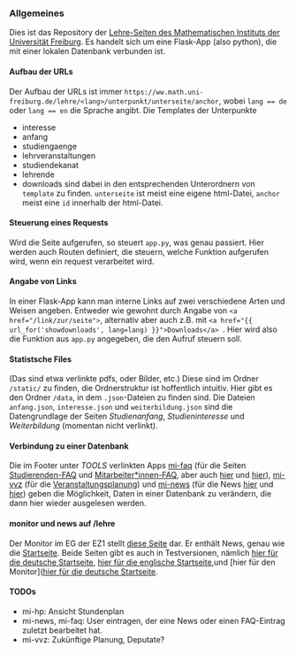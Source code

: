 ### Allgemeines

Dies ist das Repository der [Lehre-Seiten des Mathematischen Instituts der Universität Freiburg](https://www.math.uni-freiburg.de/lehre/). Es handelt sich um eine Flask-App (also python), die mit einer lokalen Datenbank verbunden ist.

#### Aufbau der URLs

Der Aufbau der URLs ist immer `https://ww.math.uni-freiburg.de/lehre/<lang>/unterpunkt/unterseite/anchor`,
wobei `lang == de` oder `lang == en` die Sprache angibt. Die Templates der Unterpunkte

- interesse
- anfang
- studiengaenge
- lehrveranstaltungen
- studiendekanat
- lehrende
- downloads
  sind dabei in den entsprechenden Unterordnern von `template` zu finden. `unterseite` ist meist eine eigene html-Datei, `anchor` meist eine `id` innerhalb der html-Datei.

#### Steuerung eines Requests

Wird die Seite aufgerufen, so steuert `app.py`, was genau passiert. Hier werden auch Routen definiert, die steuern, welche Funktion aufgerufen wird, wenn ein request verarbeitet wird.

#### Angabe von Links

In einer Flask-App kann man interne Links auf zwei verschiedene Arten und Weisen angeben. Entweder wie gewohnt durch Angabe von `<a href="/link/zur/seite">`, alternativ aber auch z.B. mit `<a href="{{ url_for('showdownloads', lang=lang) }}">Downloads</a> `. Hier wird also die Funktion aus `app.py` angegeben, die den Aufruf steuern soll.

#### Statistsche Files

(Das sind etwa verlinkte pdfs, oder Bilder, etc.) Diese sind im Ordner `/static/` zu finden, die Ordnerstruktur ist hoffentlich intuitiv. Hier gibt es den Ordner `/data`, in dem `.json`-Dateien zu finden sind. Die Dateien `anfang.json`, `interesse.json` und `weiterbildung.json` sind die Datengrundlage der Seiten _Studienanfang_, _Studieninteresse_ und _Weiterbildung_ (momentan nicht verlinkt).

#### Verbindung zu einer Datenbank

Die im Footer unter _TOOLS_ verlinkten Apps [mi-faq](http://mi-faq1.mathematik.privat/) (für die Seiten [Studierenden-FAQ](http://www.math.uni-freiburg.de/lehre/de/studiendekanat/faq/) und [Mitarbeiter*innen-FAQ](http://www.math.uni-freiburg.de/lehre/de/lehrende/faq/), aber auch [hier](http://www.math.uni-freiburg.de/lehre/studiendekanat/pruefungsamt/) und [hier](http://www.math.uni-freiburg.de/lehre/de/studiendekanat/studienberatung/)), [mi-vvz](http://mi-vvz1.mathematik.privat/) (für die [Veranstaltungsplanung](http://www.math.uni-freiburg.de/lehre/de/lehrveranstaltungen/)) und [mi-news](http://mi-news1.mathematik.privat/) (für die News [hier](http://www.math.uni-freiburg.de/lehre/) und [hier](http://www.math.uni-freiburg.de/lehre/monitor/)) geben die Möglichkeit, Daten in einer Datenbank zu verändern, die dann hier wieder ausgelesen werden.


#### monitor und news auf /lehre

Der Monitor im EG der EZ1 stellt [diese Seite](http://www.math.uni-freiburg.de/lehre/monitor/) dar. Er enthält News, genau wie die [Startseite](http://www.math.uni-freiburg.de/lehre/). Beide Seiten gibt es auch in Testversionen, nämlich [hier für die deutsche Startseite](http://www.math.uni-freiburg.de/lehre/de/test), [hier für die englische Startseite](http://www.math.uni-freiburg.de/lehre/de/test),und [hier für den Monitor]([hier für die deutsche Startseite](http://www.math.uni-freiburg.de/lehre/monitortest). 


#### TODOs

* mi-hp: Ansicht Stundenplan
* mi-news, mi-faq: User eintragen, der eine News oder einen FAQ-Eintrag zuletzt bearbeitet hat.
* mi-vvz: Zukünftige Planung, Deputate?

